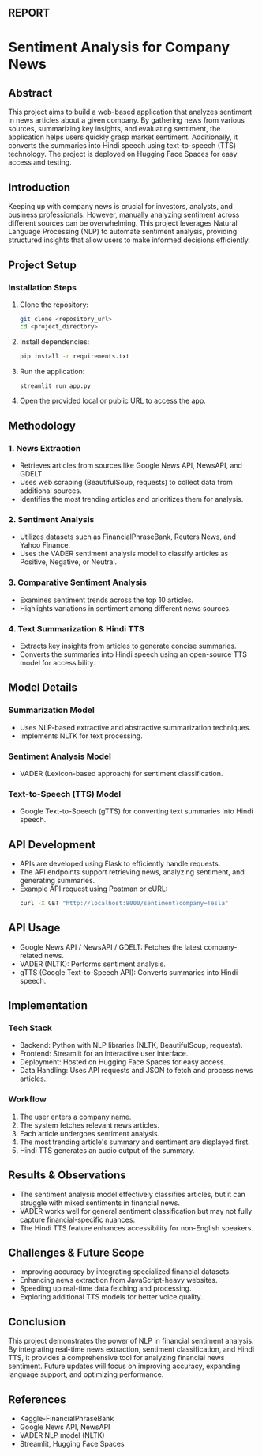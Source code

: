 ## REPORT 
# Sentiment Analysis for Company News 

## Abstract
This project aims to build a web-based application that analyzes sentiment in news articles about a given company. By gathering news from various sources, summarizing key insights, and evaluating sentiment, the application helps users quickly grasp market sentiment. Additionally, it converts the summaries into Hindi speech using text-to-speech (TTS) technology. The project is deployed on Hugging Face Spaces for easy access and testing.

## Introduction
Keeping up with company news is crucial for investors, analysts, and business professionals. However, manually analyzing sentiment across different sources can be overwhelming. This project leverages Natural Language Processing (NLP) to automate sentiment analysis, providing structured insights that allow users to make informed decisions efficiently.

## Project Setup
### Installation Steps
1. Clone the repository:
   ```bash
   git clone <repository_url>
   cd <project_directory>
   ```
2. Install dependencies:
   ```bash
   pip install -r requirements.txt
   ```
3. Run the application:
   ```bash
   streamlit run app.py
   ```
4. Open the provided local or public URL to access the app.

## Methodology
### 1. News Extraction
   - Retrieves articles from sources like Google News API, NewsAPI, and GDELT.
   - Uses web scraping (BeautifulSoup, requests) to collect data from additional sources.
   - Identifies the most trending articles and prioritizes them for analysis.

### 2. Sentiment Analysis
   - Utilizes datasets such as FinancialPhraseBank, Reuters News, and Yahoo Finance.
   - Uses the VADER sentiment analysis model to classify articles as Positive, Negative, or Neutral.

### 3. Comparative Sentiment Analysis
   - Examines sentiment trends across the top 10 articles.
   - Highlights variations in sentiment among different news sources.

### 4. Text Summarization & Hindi TTS
   - Extracts key insights from articles to generate concise summaries.
   - Converts the summaries into Hindi speech using an open-source TTS model for accessibility.

## Model Details
### Summarization Model
- Uses NLP-based extractive and abstractive summarization techniques.
- Implements NLTK for text processing.

### Sentiment Analysis Model
- VADER (Lexicon-based approach) for sentiment classification.

### Text-to-Speech (TTS) Model
- Google Text-to-Speech (gTTS) for converting text summaries into Hindi speech.

## API Development
- APIs are developed using Flask to efficiently handle requests.
- The API endpoints support retrieving news, analyzing sentiment, and generating summaries.
- Example API request using Postman or cURL:
   ```bash
   curl -X GET "http://localhost:8000/sentiment?company=Tesla"
   ```

## API Usage
- Google News API / NewsAPI / GDELT: Fetches the latest company-related news.
- VADER (NLTK): Performs sentiment analysis.
- gTTS (Google Text-to-Speech API): Converts summaries into Hindi speech.

## Implementation
### Tech Stack
- Backend: Python with NLP libraries (NLTK, BeautifulSoup, requests).
- Frontend: Streamlit for an interactive user interface.
- Deployment: Hosted on Hugging Face Spaces for easy access.
- Data Handling: Uses API requests and JSON to fetch and process news articles.

### Workflow
1. The user enters a company name.
2. The system fetches relevant news articles.
3. Each article undergoes sentiment analysis.
4. The most trending article's summary and sentiment are displayed first.
5. Hindi TTS generates an audio output of the summary.

## Results & Observations
- The sentiment analysis model effectively classifies articles, but it can struggle with mixed sentiments in financial news.
- VADER works well for general sentiment classification but may not fully capture financial-specific nuances.
- The Hindi TTS feature enhances accessibility for non-English speakers.

## Challenges & Future Scope
- Improving accuracy by integrating specialized financial datasets.
- Enhancing news extraction from JavaScript-heavy websites.
- Speeding up real-time data fetching and processing.
- Exploring additional TTS models for better voice quality.

## Conclusion
This project demonstrates the power of NLP in financial sentiment analysis. By integrating real-time news extraction, sentiment classification, and Hindi TTS, it provides a comprehensive tool for analyzing financial news sentiment. Future updates will focus on improving accuracy, expanding language support, and optimizing performance.

## References
- Kaggle-FinancialPhraseBank
- Google News API, NewsAPI
- VADER NLP model (NLTK)
- Streamlit, Hugging Face Spaces

